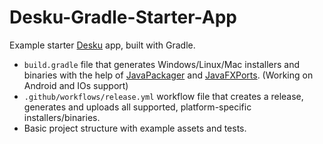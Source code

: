 # Desku-Gradle-Starter-App
Example starter [Desku](https://github.com/Osiris-Team/Desku) app, built with Gradle.

- `build.gradle` file that generates Windows/Linux/Mac installers and binaries
with the help of [JavaPackager](https://github.com/fvarrui/JavaPackager) and [JavaFXPorts](https://docs.gluonhq.com/javafxports/).
(Working on Android and IOs support)
- `.github/workflows/release.yml` workflow file that creates a release, generates and uploads
all supported, platform-specific installers/binaries.
- Basic project structure with example assets and tests.
